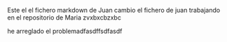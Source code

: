Este el el fichero markdown de Juan
cambio el fichero de juan trabajando en el repositorio de Maria
zvxbxcbzxbc

he arreglado el problemadfasdffsdfasdf
